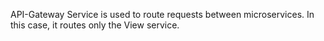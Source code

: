 API-Gateway Service is used to route requests between
microservices. In this case, it routes only the View service.
